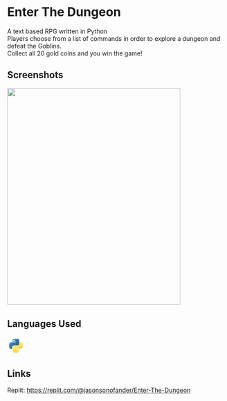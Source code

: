 <h1>Enter The Dungeon</h1>
A text based RPG written in Python<br>
Players choose from a list of commands in order to explore a dungeon and defeat the Goblins.<br>
Collect all 20 gold coins and you win the game!

<h2>Screenshots</h2>
<img src="https://user-images.githubusercontent.com/8888564/221916476-1e102bbb-64bc-44ab-8298-b0dc2ea26bb7.JPG" width="400" height="500"/>

<h2>Languages Used</h2>
<a href="https://www.python.org" target="_blank" rel="noreferrer"> <img src="https://raw.githubusercontent.com/devicons/devicon/master/icons/python/python-original.svg" alt="python" width="40" height="40"/> </a>

<h2>Links</h2>
Replit: <a href="https://replit.com/@jasonsonofander/Enter-The-Dungeon">https://replit.com/@jasonsonofander/Enter-The-Dungeon</a>
